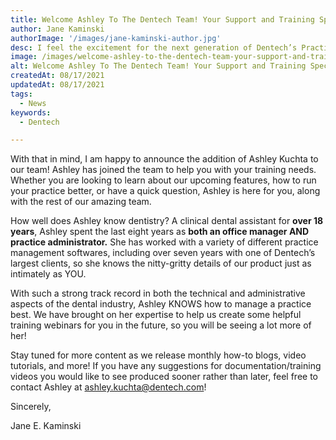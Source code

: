 ```yaml
---
title: Welcome Ashley To The Dentech Team! Your Support and Training Specialist
author: Jane Kaminski
authorImage: '/images/jane-kaminski-author.jpg'
desc: I feel the excitement for the next generation of Dentech’s Practice Management Software from many of you in our demo sessions. So many questions asked, so many possibilities imagined with what you can do with the new Dentech. As we release more features, I realize that we need more help to properly re-educate all of our customers on the ins and outs of our brand new interface.
image: /images/welcome-ashley-to-the-dentech-team-your-support-and-training-specialist.webp
alt: Welcome Ashley To The Dentech Team! Your Support and Training Specialist
createdAt: 08/17/2021
updatedAt: 08/17/2021
tags:
  - News
keywords:
  - Dentech

---
```


With that in mind, I am happy to announce the addition of Ashley Kuchta to our team! Ashley has joined the team to help you with your training needs. Whether you are looking to learn about our upcoming features, how to run your practice better, or have a quick question, Ashley is here for you, along with the rest of our amazing team.

How well does Ashley know dentistry? A clinical dental assistant for **over 18 years**, Ashley spent the last eight years as **both an office manager AND practice administrator.** She has worked with a variety of different practice management softwares, including over seven years with one of Dentech’s largest clients, so she knows the nitty-gritty details of our product just as intimately as YOU.

With such a strong track record in both the technical and administrative aspects of the dental industry, Ashley KNOWS how to manage a practice best. We have brought on her expertise to help us create some helpful training webinars for you in the future, so you will be seeing a lot more of her!

Stay tuned for more content as we release monthly how-to blogs, video tutorials, and more! If you have any suggestions for documentation/training videos you would like to see produced sooner rather than later, feel free to contact Ashley at ashley.kuchta@dentech.com!

Sincerely,

Jane E. Kaminski
